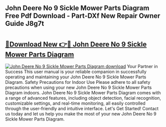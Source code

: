 ## John Deere No 9 Sickle Mower Parts Diagram Free Pdf Download - Part-DXf New Repair Owner Guide J8g7t

# <h2><a href="http://dfm3js.blite.top/?on=John+Deere+No+9+Sickle+Mower+Parts+Diagram">🔗Download New 👉🔴 John Deere No 9 Sickle Mower Parts Diagram</a></h2>

[![John Deere No 9 Sickle Mower Parts Diagram download](https://i.imgur.com/lujVjoI.png)](http://dfm3js.blite.top/?on=John+Deere+No+9+Sickle+Mower+Parts+Diagram)
Your Partner in Success This user manual is your reliable companion in successfully operating and maintaining your John Deere No 9 Sickle Mower Parts Diagram. Safety Precautions for Indoor Use Please adhere to all safety precautions when using your new John Deere No 9 Sickle Mower Parts Diagram indoors. John Deere No 9 Sickle Mower Parts Diagram comes with a range of advanced features, including object detection, facial recognition, customizable settings, and real-time monitoring, all easily controlled through the user-friendly and intuitive interface. Let's Get Started! Contact us today and let us help you make the most of your new John Deere No 9 Sickle Mower Parts Diagram.
